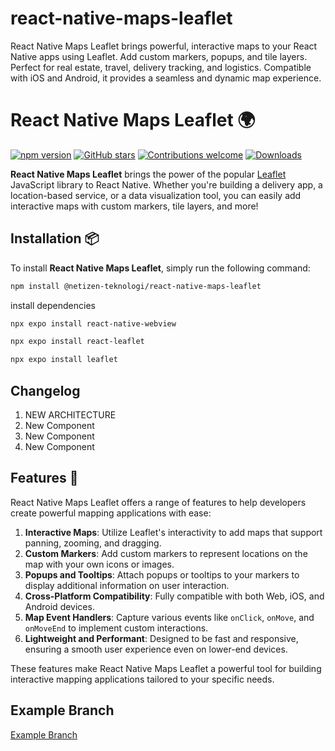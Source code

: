 # react-native-maps-leaflet
React Native Maps Leaflet brings powerful, interactive maps to your React Native apps using Leaflet. Add custom markers, popups, and tile layers. Perfect for real estate, travel, delivery tracking, and logistics. Compatible with iOS and Android, it provides a seamless and dynamic map experience.


# React Native Maps Leaflet 🌍

[![npm version](https://img.shields.io/npm/v/@netizen-teknologi/react-native-maps-leaflet)](https://www.npmjs.com/package/@netizen-teknologi/react-native-maps-leaflet)
[![GitHub stars](https://img.shields.io/github/stars/@netizen-teknologi/react-native-maps-leaflet)](https://github.com/netizen-teknologi/react-native-maps-leaflet/stargazers)
[![Contributions welcome](https://img.shields.io/badge/contributions-welcome-brightgreen.svg?style=flat)](https://github.com/netizen-teknologi/react-native-maps-leaflet/issues)
[![Downloads](https://img.shields.io/npm/dt/@netizen-teknologi/react-native-maps-leaflet.svg)](https://www.npmjs.com/package/@netizen-teknologi/react-native-maps-leaflet)

**React Native Maps Leaflet** brings the power of the popular [Leaflet](https://leafletjs.com/) JavaScript library to React Native. Whether you're building a delivery app, a location-based service, or a data visualization tool, you can easily add interactive maps with custom markers, tile layers, and more!

## Installation 📦

To install **React Native Maps Leaflet**, simply run the following command:

```bash
npm install @netizen-teknologi/react-native-maps-leaflet
```

install dependencies

```bash
npx expo install react-native-webview
```

```bash
npx expo install react-leaflet
```

```bash
npx expo install leaflet
```

## Changelog
1. NEW ARCHITECTURE
2. New Component <MapView>
3. New Component <Marker>
4. New Component <Popup>

## Features 🎯

React Native Maps Leaflet offers a range of features to help developers create powerful mapping applications with ease:

1. **Interactive Maps**: Utilize Leaflet's interactivity to add maps that support panning, zooming, and dragging.
2. **Custom Markers**: Add custom markers to represent locations on the map with your own icons or images.
3. **Popups and Tooltips**: Attach popups or tooltips to your markers to display additional information on user interaction.
4. **Cross-Platform Compatibility**: Fully compatible with both Web, iOS, and Android devices.
5. **Map Event Handlers**: Capture various events like `onClick`, `onMove`, and `onMoveEnd` to implement custom interactions.
6. **Lightweight and Performant**: Designed to be fast and responsive, ensuring a smooth user experience even on lower-end devices.

These features make React Native Maps Leaflet a powerful tool for building interactive mapping applications tailored to your specific needs.

## Example Branch

[Example Branch](https://github.com/Netizen-Teknologi/react-native-maps-leaflet/tree/example)